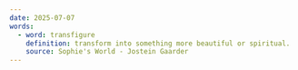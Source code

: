 ```yaml
---
date: 2025-07-07
words:
  - word: transfigure
    definition: transform into something more beautiful or spiritual.
    source: Sophie's World - Jostein Gaarder
---
```

